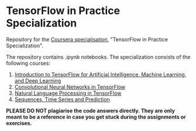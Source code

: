 # TensorFlow in Practice Specialization
Repository for the [Coursera specialisation](https://www.coursera.org/specializations/tensorflow-in-practice), "TensorFlow in Practice Specialization".

The repository contains .ipynb notebooks.
The specialization consists of the following courses:

1. [Introduction to TensorFlow for Artificial Intelligence, Machine Learning, and Deep Learning](https://github.com/khushipathak/TensorFlow-in-Practice-Coursera/Course-1)
2. [Convolutional Neural Networks in TensorFlow](https://github.com/khushipathak/TensorFlow-in-Practice-Coursera/Course-2)
3. [Natural Language Processing in TensorFlow](https://github.com/khushipathak/TensorFlow-in-Practice-Coursera/Course-3)
4. [Sequences, Time Series and Prediction](https://github.com/khushipathak/TensorFlow-in-Practice-Coursera/Course-4)

**PLEASE DO NOT plagiarise the code answers directly. They are only meant to be a reference in case you get stuck during the assignments or exercises.**
